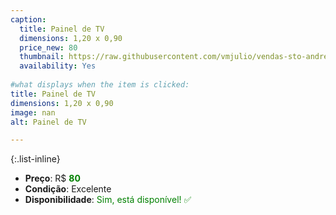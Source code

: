 ```yaml
---
caption:
  title: Painel de TV
  dimensions: 1,20 x 0,90
  price_new: 80
  thumbnail: https://raw.githubusercontent.com/vmjulio/vendas-sto-andre/refs/heads/main/assets/img/portfolio/aparador_tv.jpeg
  availability: Yes
  
#what displays when the item is clicked:
title: Painel de TV
dimensions: 1,20 x 0,90
image: nan
alt: Painel de TV

---
```

{:.list-inline} 
- **Preço**: R$ <span style="color:green">**80**</span>
- **Condição**: Excelente
- **Disponibilidade**: <span style='color:green'>Sim, está disponível! ✅</span>
